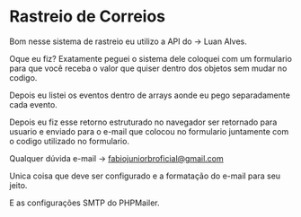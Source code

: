 # Rastreio de Correios

Bom nesse sistema de rastreio eu utilizo a API do -> Luan Alves.

Oque eu fiz? Exatamente peguei o sistema dele coloquei com um formulario para que você receba o valor que quiser dentro dos objetos sem mudar no codigo.

Depois eu listei os eventos dentro de arrays aonde eu pego separadamente cada evento.

Depois eu fiz esse retorno estruturado no navegador ser retornado para usuario e enviado para o e-mail que colocou no formulario juntamente com o codigo utilizado no formulario.

Qualquer dúvida e-mail -> fabiojuniorbroficial@gmail.com


Unica coisa que deve ser configurado e a formatação do e-mail para seu jeito.

E as configurações SMTP do PHPMailer.
